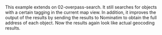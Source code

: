 This example extends on 02-overpass-search. It still searches for objects with
a certain tagging in the current map view. In addition, it improves the output
of the results by sending the results to Nominatim to obtain the full address
of each object. Now the results again look like actual geocoding results.
